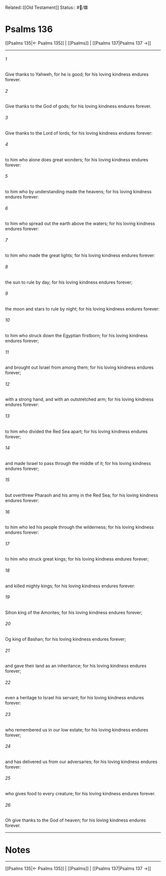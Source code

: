 Related::[[Old Testament]]
Status:: #📖/🟥
# Psalms 136

[[Psalms 135|← Psalms 135]] | [[Psalms]] | [[Psalms 137|Psalms 137 →]]
***



###### 1 
Give thanks to Yahweh, for he is good; for his loving kindness endures forever. 

###### 2 
Give thanks to the God of gods; for his loving kindness endures forever. 

###### 3 
Give thanks to the Lord of lords; for his loving kindness endures forever: 

###### 4 
to him who alone does great wonders; for his loving kindness endures forever: 

###### 5 
to him who by understanding made the heavens; for his loving kindness endures forever: 

###### 6 
to him who spread out the earth above the waters; for his loving kindness endures forever: 

###### 7 
to him who made the great lights; for his loving kindness endures forever: 

###### 8 
the sun to rule by day; for his loving kindness endures forever; 

###### 9 
the moon and stars to rule by night; for his loving kindness endures forever: 

###### 10 
to him who struck down the Egyptian firstborn; for his loving kindness endures forever; 

###### 11 
and brought out Israel from among them; for his loving kindness endures forever; 

###### 12 
with a strong hand, and with an outstretched arm; for his loving kindness endures forever: 

###### 13 
to him who divided the Red Sea apart; for his loving kindness endures forever; 

###### 14 
and made Israel to pass through the middle of it; for his loving kindness endures forever; 

###### 15 
but overthrew Pharaoh and his army in the Red Sea; for his loving kindness endures forever: 

###### 16 
to him who led his people through the wilderness; for his loving kindness endures forever: 

###### 17 
to him who struck great kings; for his loving kindness endures forever; 

###### 18 
and killed mighty kings; for his loving kindness endures forever: 

###### 19 
Sihon king of the Amorites; for his loving kindness endures forever; 

###### 20 
Og king of Bashan; for his loving kindness endures forever; 

###### 21 
and gave their land as an inheritance; for his loving kindness endures forever; 

###### 22 
even a heritage to Israel his servant; for his loving kindness endures forever: 

###### 23 
who remembered us in our low estate; for his loving kindness endures forever; 

###### 24 
and has delivered us from our adversaries; for his loving kindness endures forever: 

###### 25 
who gives food to every creature; for his loving kindness endures forever. 

###### 26 
Oh give thanks to the God of heaven; for his loving kindness endures forever.

---
# Notes


***
[[Psalms 135|← Psalms 135]] | [[Psalms]] | [[Psalms 137|Psalms 137 →]]
